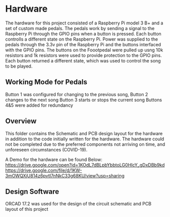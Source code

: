 # Hardware

The hardware for this project consisted of a Raspberry Pi model 3 B+ and a set of custom made pedals. The pedals work by sending a signal to the Raspberry Pi through the GPIO pins when a button is pressed. Each button controlls a different state on the Raspberry Pi. 
Power was supplied to the pedals through the 3.3v pin of the Raspberry Pi and the buttons interfaced with the GPIO pins. The buttons on the Foootpedal were pulled up usng 10k resistors and 1k resistors were used to provide protection to the GPIO pins. Each button returned a different state, which was used to control the song to be played.

## Working Mode for Pedals

Button 1 was configured for changing to the previous song, 
Button 2 changes to the next song
Button 3 starts or stops the current song
Buttons 4&5 were added for redundancy

## Overview
This folder contains the Schematic and PCB design layout for the hardware in addition to the code initially written for the hardware.
The hardware could not be completed due to the preferred components not arriving on time, and unforeseen circumstances (COVID-19).

A Demo for the hardware can be found Below:
https://drive.google.com/open?id=1KOdL7dBLpbYbbtoLG0HIcY_gDxDBb9kd
https://drive.google.com/file/d/1KW-3mOWQXjU814z6pvtI7nNkC33g68KU/view?usp=sharing

## Design Software
ORCAD 17.2 was used for the design of the circuit schematic and PCB layout of this project
